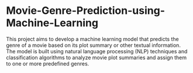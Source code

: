 # Movie-Genre-Prediction-using-Machine-Learning
This project aims to develop a machine learning model that predicts the genre of a movie based on its plot summary or other textual information. The model is built using natural language processing (NLP) techniques and classification algorithms to analyze movie plot summaries and assign them to one or more predefined genres.
